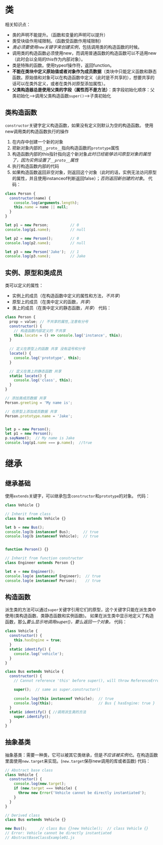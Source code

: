 # 类
相关知识点：
* 类的声明不能提升。（函数和变量的声明可以提升）
* 类受块级作用域限制。（函数受函数作用域限制）
* *类必须要使用`new`关键字来创建实例*，包括调用类的构造函数的时候。
* 调用类的构造函数必须使用new，而调用普通函数的构造函数可以不适用new（此时会以全局的this作为内部对象）。
* 类是特殊的函数。使用typeof操作符，返回function。
* **不能在类块中定义原始值或者对象作为成员数据**（类块中只能定义函数和静态函数。原始值和对象可以在构造函数中定义（此时是不共享的），想要共享的话可以在类外定义，或者在类外对原型添加属性）。
* **父类构造器总是使用父类的字段（属性而不是方法）**：类字段初始化顺序：父类初始化—>调用父类构造函数`super()`—>子类初始化
## 类构造函数
`constructor`关键字定义构造函数，如果没有定义则默认为空的构造函数。
使用new调用类的构造函数执行的操作
1. 在内存中创建一个新的对象
2. 把新对象内部的`__proto__`指向构造函数的`prototype`属性
3. 构造函数内部的this指针指向这个新对象*此时已经能够访问原型对象的属性了，因为实例设置了`__proto__`属性*
4. 执行构造函数内部的代码
5. 如果构造函数返回非空对象，则返回这个对象（此时的话，实例无法访问原型的属性，并且使用instanceof判断返回false）；*否则返回新创建的对象*。
代码：
```js
class Person {
  constructor(name) {
    console.log(arguments.length);
    this.name = name || null;
  }
}

let p1 = new Person;          // 0
console.log(p1.name);         // null

let p2 = new Person();        // 0
console.log(p2.name);         // null

let p3 = new Person('Jake');  // 1
console.log(p3.name);         // Jake 
```
## 实例、原型和类成员
类可以定义的属性：
* 实例上的成员（在构造函数中定义的属性和方法，*不共享*）
* 原型上的成员（在类中定义的函数，*共享*）
* 类上的成员（在类中定义的静态函数，*共享*）
代码：
```js
class Person {
  prop = value; // 不共享的属性,注意有分号 
  constructor() {
    // 构造函数内部定义的 不共享
    this.locate = () => console.log('instance', this);
  }
  
  // 定义在原型上的函数 共享 没有逗号和分号
  locate() {
    console.log('prototype', this);
  }

  // 定义在类上的静态函数 共享
  static locate() {
    console.log('class', this);
  }
}

// 添加类成员数据 共享
Person.greeting = 'My name is';

// 在原型上添加成员数据 共享
Person.prototype.name = 'Jake';


let p = new Person();
let p1 = new Person();
p.sayName();  // My name is Jake
console.log(p1.name === p.name);  //true
```
# 继承
## 继承基础
使用`extends`关键字，可以继承包含`constructor`和`prototype`的对象。
代码：
```js
class Vehicle {}

// Inherit from class
class Bus extends Vehicle {}

let b = new Bus();
console.log(b instanceof Bus);      // true
console.log(b instanceof Vehicle);  // true


function Person() {}

// Inherit from function constructor
class Engineer extends Person {}

let e = new Engineer();
console.log(e instanceof Engineer);  // true
console.log(e instanceof Person);    // true
```
## 构造函数
派生类的方法可以通过`super`关键字引用它们的原型，这个关键字只能在派生类中使用(类构造函数、类静态函数和实例函数)。
如果在派生类中显示地定义了构造函数，那么*要么显示地调用super()，要么返回一个对象。*
代码：
```js
class Vehicle {
  constructor() {
    this.hasEngine = true;
  }
  static identify() {
    console.log('vehicle');
  }
}

class Bus extends Vehicle {
  constructor() {
    // Cannot reference 'this' before super(), will throw ReferenceError

    super();  // same as super.constructor()
    
    console.log(this instanceof Vehicle);  // true
    console.log(this);                     // Bus { hasEngine: true }
  }
  static identify() { //调用派生类的方法
    super.identify();
  }
}
```
## 抽象基类
抽象基类：需要一种类，它可以被其它类继承，但是*不应该被实例化*。在构造函数里面使用`new.target`来实现。(`new.target`保存new调用的库或者函数)
代码：
```js
// Abstract base class
class Vehicle {
  constructor() {
    console.log(new.target);
    if (new.target === Vehicle) {
      throw new Error('Vehicle cannot be directly instantiated');
    }
  }
}

// Derived class
class Bus extends Vehicle {}

new Bus();      // class Bus {}new Vehicle();  // class Vehicle {}
// Error: Vehicle cannot be directly instantiated
// AbstractBaseClassExample01.js
```
